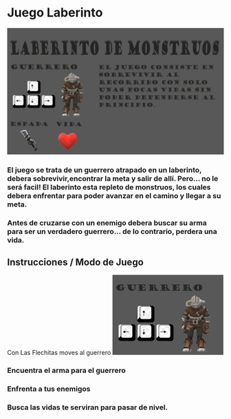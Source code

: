 # Juego Laberinto

![MenuJuegoLaberinto](https://github.com/AleRichter/juegoLaberinto/blob/main/laberintoGuerrero.jpeg)

### El juego se trata de un guerrero atrapado en un laberinto, debera sobrevivir,encontrar la meta y salir de allí. Pero... no le será facil! El laberinto esta repleto de monstruos, los cuales debera enfrentar para poder avanzar en el camino y llegar a su meta. 

### Antes de cruzarse con un enemigo debera buscar su arma para ser un verdadero guerrero... de lo contrario, perdera una vida.

## Instrucciones / Modo de Juego

Con Las Flechitas moves al guerrero
![MoverAGuerrero](https://github.com/AleRichter/juegoLaberinto/blob/main/MoverAGuerrero.png) 

### Encuentra el arma para el guerrero 
### Enfrenta a tus enemigos 
### Busca las vidas te serviran para pasar de nivel.



